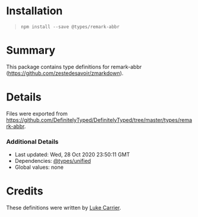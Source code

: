 # Installation
> `npm install --save @types/remark-abbr`

# Summary
This package contains type definitions for remark-abbr (https://github.com/zestedesavoir/zmarkdown).

# Details
Files were exported from https://github.com/DefinitelyTyped/DefinitelyTyped/tree/master/types/remark-abbr.

### Additional Details
 * Last updated: Wed, 28 Oct 2020 23:50:11 GMT
 * Dependencies: [@types/unified](https://npmjs.com/package/@types/unified)
 * Global values: none

# Credits
These definitions were written by [Luke Carrier](https://github.com/LukeCarrier).
